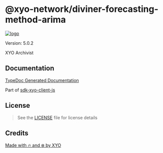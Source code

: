 # @xyo-network/diviner-forecasting-method-arima

[![logo][]](https://xyo.network)

Version: 5.0.2

XYO Archivist

## Documentation

[TypeDoc Generated Documentation](https://gitbook.xyo.network/xyo-data-lab/xyo-reference/package-documentation/xyo-network__diviner-forecasting-method-arima)

Part of [sdk-xyo-client-js](https://www.npmjs.com/package/@xyo-network/sdk-xyo-client-js)

## License

> See the [LICENSE](LICENSE) file for license details

## Credits

[Made with 🔥 and ❄️ by XYO](https://xyo.network)

[logo]: https://cdn.xy.company/img/brand/XYO_full_colored.png